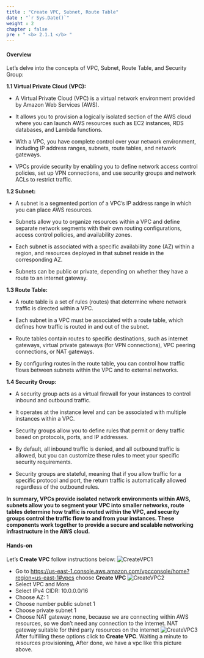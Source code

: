 ```yaml
---
title : "Create VPC, Subnet, Route Table"
date : "`r Sys.Date()`"
weight : 2
chapter : false
pre : " <b> 2.1.1 </b> "
---
```



#### Overview

Let’s delve into the concepts of VPC, Subnet, Route Table, and Security Group:

**1.1 Virtual Private Cloud (VPC):**

+ A Virtual Private Cloud (VPC) is a virtual network environment provided by Amazon Web Services (AWS).

+ It allows you to provision a logically isolated section of the AWS cloud where you can launch AWS resources such as EC2 instances, RDS databases, and Lambda functions.

+ With a VPC, you have complete control over your network environment, including IP address ranges, subnets, route tables, and network gateways.

+ VPCs provide security by enabling you to define network access control policies, set up VPN connections, and use security groups and network ACLs to restrict traffic.

**1.2 Subnet:**

+ A subnet is a segmented portion of a VPC’s IP address range in which you can place AWS resources.

+ Subnets allow you to organize resources within a VPC and define separate network segments with their own routing configurations, access control policies, and availability zones.

+ Each subnet is associated with a specific availability zone (AZ) within a region, and resources deployed in that subnet reside in the corresponding AZ.

+ Subnets can be public or private, depending on whether they have a route to an internet gateway.

**1.3 Route Table:**

+ A route table is a set of rules (routes) that determine where network traffic is directed within a VPC.

+ Each subnet in a VPC must be associated with a route table, which defines how traffic is routed in and out of the subnet.

+ Route tables contain routes to specific destinations, such as internet gateways, virtual private gateways (for VPN connections), VPC peering connections, or NAT gateways.

+ By configuring routes in the route table, you can control how traffic flows between subnets within the VPC and to external networks.

**1.4 Security Group:**

+ A security group acts as a virtual firewall for your instances to control inbound and outbound traffic.

+ It operates at the instance level and can be associated with multiple instances within a VPC.

+ Security groups allow you to define rules that permit or deny traffic based on protocols, ports, and IP addresses.

+ By default, all inbound traffic is denied, and all outbound traffic is allowed, but you can customize these rules to meet your specific security requirements.

+ Security groups are stateful, meaning that if you allow traffic for a specific protocol and port, the return traffic is automatically allowed regardless of the outbound rules.

**In summary, VPCs provide isolated network environments within AWS, subnets allow you to segment your VPC into smaller networks, route tables determine how traffic is routed within the VPC, and security groups control the traffic flow to and from your instances. These components work together to provide a secure and scalable networking infrastructure in the AWS cloud.**

#### Hands-on
Let’s **Create VPC** follow instructions below:
![CreateVPC1](/images/2/CreateVPC1.jpeg?featherlight=false&width=100pc)
+ Go to https://us-east-1.console.aws.amazon.com/vpcconsole/home?region=us-east-1#vpcs choose **Create VPC**
![CreateVPC2](/images/2/CreateVPC2.jpeg?featherlight=false&width=100pc)
+ Select VPC and More
+ Select IPv4 CIDR: 10.0.0.0/16
+ Choose AZ: 1
+ Choose number public subnet 1
+ Choose private subnet 1
+ Choose NAT gateway: none, because we are connecting within AWS resources, so we don’t need any connection to the internet. NAT gateway suitable for third party resources on the internet
![CreateVPC3](/images/2/CreateVPC3.jpeg?featherlight=false&width=100pc)
After fulfilling these options click to **Create VPC**. Waiting a minute to resources provisioning, After done, we have a vpc like this picture above.

